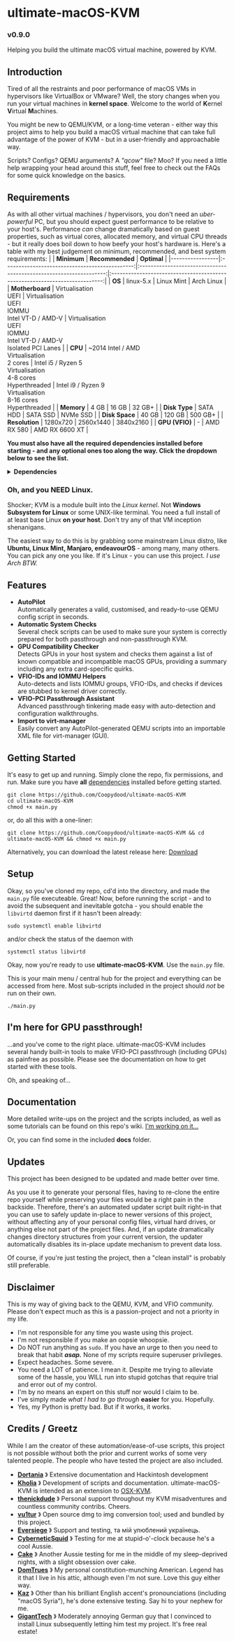 # ultimate-macOS-KVM
### v0.9.0
Helping you build the ultimate macOS virtual machine, powered by KVM.

## Introduction
Tired of all the restraints and poor performance of macOS VMs in hypervisors like VirtualBox or VMware? Well, the story changes when you run your virtual machines in **kernel space**. Welcome to the world of **K**ernel **V**irtual **M**achines.

You might be new to QEMU/KVM, or a long-time veteran - either way this project aims to help you build a macOS virtual machine that can take full advantage of the power of KVM - but in a user-friendly and approachable way.

Scripts? Configs? QEMU arguments? A *"qcow"* file? Moo? If you need a little help wrapping your head around this stuff, feel free to check out the FAQs for some quick knowledge on the basics.

## Requirements
As with all other virtual machines / hypervisors, you don't need an *uber-powerful* PC, but you should expect guest performance to be relative to your host's. Performance *can* change dramatically based on guest properties, such as virtual cores, allocated memory, and virtual CPU threads - but it really does boil down to how beefy your host's hardware is.
Here's a table with my best judgement on minimum, recommended, and best system requirements:
|                 |                   **Minimum**                  |                           **Recommended**                          |                                   **Optimal**                                  |
|-----------------|:----------------------------------------------:|:------------------------------------------------------------------:|:---------------------------------------------------------------------------:|
| **OS**          |                    linux-5.x                   |                             Linux Mint                             |                                  Arch Linux                                 |
| **Motherboard** |             Virtualisation<br>UEFI             |        Virtualisation<br>UEFI<br>IOMMU<br>Intel VT-D / AMD-V       | Virtualisation<br>UEFI<br>IOMMU<br>Intel VT-D / AMD-V<br>Isolated PCI Lanes |
| **CPU**         | ~2014 Intel / AMD<br>Virtualisation<br>2 cores | Intel i5 / Ryzen 5<br>Virtualisation<br>4-8 cores<br>Hyperthreaded |     Intel i9 / Ryzen 9<br>Virtualisation<br>8-16 cores<br>Hyperthreaded     |
| **Memory**      |                      4 GB                      |                                16 GB                               |                                    32 GB+                                   |
| **Disk Type**   |                    SATA HDD                    |                              SATA SSD                              |                                   NVMe SSD                                  |
| **Disk Space**  |                      40 GB                     |                               120 GB                               |                                   500 GB+                                   |
| **Resolution**  |                  1280x720                 |                           2560x1440                          |                                3840x2160                               |
| **GPU (VFIO)**  |                        -                       |                             AMD RX 580                             |                                AMD RX 6600 XT                               |

**You must also have all the required dependencies installed before starting - and any optional ones too along the way. Click the dropdown below to see the list.**
<details>
<summary><b>Dependencies</b></summary>
<br>
<b>Required</b>
<ul>
<li><b>Git</b> 》 <code>git</code></li>
<li><b>Wget</b> 》 <code>wget</code></li>
<li><b>QEMU</b> 》 <code>qemu-base</code> or <code>qemu-full</code></li>
<li><b>Libvirt</b> 》 <code>libvirt</code></li>
<li><b>DNSmasq</b> 》 <code>dnsmasq</code></li>
<li><b>Python</b> 》 <code>python</code></li>
</ul>
<b>Optional / Recommended</b>
<ul>
<li><b>Virtual Machine Manager (GUI)</b> 》 <code>virt-manager</code></li>
<li><b>Virsh</b> 》 <code>virsh</code></li>
</ul>
</details>

### Oh, and you NEED Linux.
Shocker; KVM is a module built into the *Linux kernel*. Not **Windows Subsystem for Linux** or some UNIX-like terminal. You need a full install of at least base Linux **on your host**. Don't try any of that VM inception shenanigans.

The easiest way to do this is by grabbing some mainstream Linux distro, like **Ubuntu, Linux Mint, Manjaro, endeavourOS** - among many, many others. You can pick any one you like. If it's Linux - you can use this project. *I use Arch BTW.*

## Features
<ul>
<li><b>AutoPilot</b></li>
Automatically generates a valid, customised, and ready-to-use QEMU config script in seconds.

<li><b>Automatic System Checks</b></li>
Several check scripts can be used to make sure your system is correctly prepared for both passthrough and non-passthrough KVM.

<li><b>GPU Compatibility Checker</b></li>
Detects GPUs in your host system and checks them against a list of known compatible and incompatible macOS GPUs, providing a summary including any extra card-specific quirks.

<li><b>VFIO-IDs and IOMMU Helpers</b></li>
Auto-detects and lists IOMMU groups, VFIO-IDs, and checks if devices are stubbed to kernel driver correctly.

<li><b>VFIO-PCI Passthrough Assistant</b></li>
Advanced passthrough tinkering made easy with auto-detection and configuration walkthroughs.

<li><b>Import to virt-manager</b></li>
Easily convert any AutoPilot-generated QEMU scripts into an importable XML file for virt-manager (GUI).

</ul>

## Getting Started
It's easy to get up and running. Simply clone the repo, fix permissions, and run.
Make sure you have **all** [dependencies](https://github.com/Coopydood/ultimate-macOS-KVM/blob/main/README.md#requirements) installed before getting started.

```
git clone https://github.com/Coopydood/ultimate-macOS-KVM
cd ultimate-macOS-KVM
chmod +x main.py
```
or, do all this with a one-liner:
```
git clone https://github.com/Coopydood/ultimate-macOS-KVM && cd ultimate-macOS-KVM && chmod +x main.py
```

Alternatively, you can download the latest release here: [Download](https://github.com/Coopydood/ultimate-macOS-KVM/archive/refs/heads/main.zip)

## Setup
Okay, so you've cloned my repo, cd'd into the directory, and made the ``main.py`` file executeable. Great! 
Now, before running the script - and to avoid the subsequent and inevitable gotcha - you should enable the ``libvirtd`` daemon first if it hasn't been already:
```
sudo systemctl enable libvirtd
```
and/or check the status of the daemon with
```
systemctl status libvirtd
```

Okay, now you're ready to use **ultimate-macOS-KVM**. Use the ``main.py`` file. 

This is your main menu / central hub for the project and everything can be accessed from here. Most sub-scripts included in the project should *not* be run on their own.
```
./main.py
```
## I'm here for GPU passthrough!
...and you've come to the right place. ultimate-macOS-KVM includes several handy built-in tools to make VFIO-PCI passthrough (including GPUs) as painfree as possible. Please see the documentation on how to get started with these tools.

Oh, and speaking of...

## Documentation
More detailed write-ups on the project and the scripts included, as well as some tutorials can be found on this repo's wiki.
[I'm working on it...](https://github.com/Coopydood/ultimate-macOS-KVM/wiki)

Or, you can find some in the included **docs** folder.

## Updates
This project has been designed to be updated and made better over time. 

As you use it to generate your personal files, having to re-clone the entire repo yourself while preserving your files would be a right pain in the backside. Therefore, there's an automated updater script built right-in that you can use to safely update in-place to newer versions of this project, without affecting any of your personal config files, virtual hard drives, or anything else not part of the project files. And, if an update dramatically changes directory structures from your current version, the updater automatically disables its in-place update mechanism to prevent data loss.

Of course, if you're just testing the project, then a "clean install" is probably still preferable.

## Disclaimer
This is my way of giving back to the QEMU, KVM, and VFIO community. Please don't expect much as this is a passion-project and not a priority in my life.
- I'm not responsible for any time you waste using this project.
- I'm not responsible if you make an oopsie whoopsie. 
- Do NOT run anything as ``sudo``. If you have an urge to then you need to break that habit _**asap.**_ None of my scripts require superuser privileges.
- Expect headaches. Some severe.
- You need a LOT of patience. I mean it. Despite me trying to alleviate some of the hassle, you WILL run into stupid gotchas that require trial and error out of my control. 
- I'm by no means an expert on this stuff nor would I claim to be.
- I've simply made *what I had to go through* **easier** for you. Hopefully.
- Yes, my Python is pretty bad. But if it works, it works.

## Credits / Greetz
While I am the creator of these automation/ease-of-use scripts, this project is not possible without both the prior and current works of some very talented people. The people who have tested the project are also included.
- **[Dortania](https://github.com/Dortania)** 》 Extensive documentation and Hackintosh development
- **[Kholia](https://github.com/kholia)** 》 Development of scripts and documentation. ultimate-macOS-KVM is intended as an extension to [OSX-KVM](https://github.com/kholia/OSX-KVM).
- **[thenickdude](https://github.com/thenickdude)** 》 Personal support throughout my KVM misadventures and countless community contribs. Cheers.
- **[vu1tur](to@vu1tur.eu.org)** 》 Open source dmg to img conversion tool; used and bundled by this project.
- **[Eversiege](https://github.com/eversiege)** 》 Support and testing, та мій улюблений українець.
- **[CyberneticSquid](https://github.com/cyberneticsquid)** 》 Testing for me at stupid-o'-clock because he's a cool Aussie.
- **[Cake](https://github.com/cam-jm)** 》 Another Aussie testing for me in the middle of my sleep-deprived nights, with a slight obsession over cake.
- **[DomTrues](https://github.com/domtrues)** 》 My personal constitution-munching American. Legend has it that I live in his attic, although even I'm not sure. Love this guy either way.
- **[Kaz](https://github.com/Eaz11)** 》 Other than his brilliant English accent's pronounciations (including "macOS Syria"), he's done extensive testing. Say hi to your nephew for me.
- **[GigantTech](https://twitter.com/TechGigant)** 》 Moderately annoying German guy that I convinced to install Linux subsequently letting him test my project. It's free real estate!
